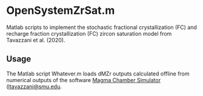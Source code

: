 # OpenSystemZrSat.m

Matlab scripts to implement the stochastic fractional crystallization (FC) and recharge fraction crystallization (FC) zircon saturation model from Tavazzani et al. (2020).

## Usage

The Matlab script Whatever.m loads dMZr outputs calculated offline from numerical outputs of the software [Magma Chamber Simulator](https://mcs.geol.ucsb.edu/code)
([ltavazzani@smu.edu](mailto:ltavazzani@smu.edu).
